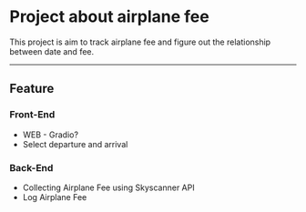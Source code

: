 # Project about airplane fee

This project is aim to track airplane fee and figure out the relationship between date and fee.

---

## Feature

### Front-End
- WEB - Gradio?
- Select departure and arrival

### Back-End
- Collecting Airplane Fee using Skyscanner API
- Log Airplane Fee